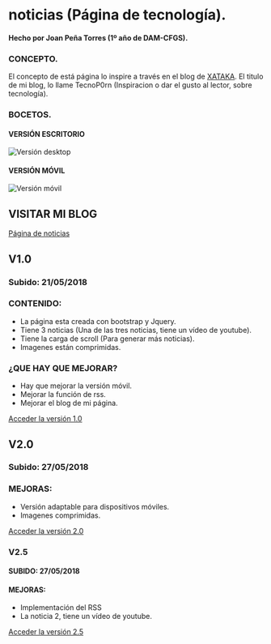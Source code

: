 # noticias (Página de tecnología).
#### Hecho por Joan Peña Torres (1º año de DAM-CFGS).
### CONCEPTO.

El concepto de está página lo inspire a través en el blog de [XATAKA](https://www.xataka.com/). El titulo de mi blog, lo llame TecnoP0rn (Inspiracion o dar el gusto al lector, sobre tecnología). 

### BOCETOS.

#### VERSIÓN ESCRITORIO

![Versión desktop](https://github.com/JoanProg/noticias/blob/master/prototipo.jpg)

#### VERSIÓN MÓVIL

![Versión móvil](https://github.com/JoanProg/noticias/blob/master/prototipoMovil.jpg)

## VISITAR MI BLOG

[Página de noticias](https://rawgit.com/JoanProg/noticias/v2.5/index.html)

## V1.0
### Subido: 21/05/2018
### CONTENIDO:

* La página esta creada con bootstrap y Jquery. 
* Tiene 3 noticias (Una de las tres noticias, tiene un vídeo de youtube). 
* Tiene la carga de scroll (Para generar más noticias).
* Imagenes están comprimidas. 

### ¿QUE HAY QUE MEJORAR?

* Hay que mejorar la versión móvil. 
* Mejorar la función de rss. 
* Mejorar el blog de mi página. 

[Acceder la versión 1.0](https://rawgit.com/JoanProg/noticias/v1.0/index.html)

## V2.0
### Subido: 27/05/2018
### MEJORAS:

* Versión adaptable para dispositivos móviles. 
* Imagenes comprimidas.

[Acceder la versión 2.0](https://rawgit.com/JoanProg/noticias/v2.0/index.html)

### V2.5
#### SUBIDO: 27/05/2018
#### MEJORAS:

* Implementación del RSS
* La noticia 2, tiene un vídeo de youtube.

[Acceder la versión 2.5](https://rawgit.com/JoanProg/noticias/v2.5/index.html)
